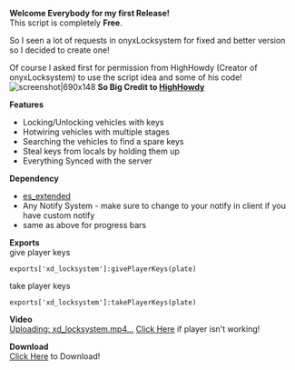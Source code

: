 **Welcome Everybody for my first Release!**<br>
This script is completely **Free**.

So I seen a lot of requests in onyxLocksystem for fixed  and better version so I decided to create one!

Of course I asked first for permission from HighHowdy (Creator of onyxLocksystem) to use the script idea and some of his code!
![screenshot|690x148](upload://rYCF1UGN8hTLQlXGDJE1vYoAfDP.png)
**So Big Credit to [HighHowdy](https://forum.cfx.re/u/highhowdy)**

**Features**
* Locking/Unlocking vehicles with keys
* Hotwiring vehicles with multiple stages
* Searching the vehicles to find a spare keys
* Steal keys from locals by holding them up
* Everything Synced with the server

**Dependency**
* [es_extended](https://github.com/esx-framework/esx-legacy)
* Any Notify System - make sure to change to your notify in client if you have custom notify
* same as above for progress bars

**Exports**<br>
give player keys
```
exports['xd_locksystem']:givePlayerKeys(plate)
```
take player keys
```
exports['xd_locksystem']:takePlayerKeys(plate)
```

**Video**<br>
[Uploading: xd_locksystem.mp4...]()
[Click Here](https://streamable.com/hq1ykl) if player isn't working!

**Download**<br>
[Click Here](https://github.com/LielXD/xd_locksystem) to Download!
